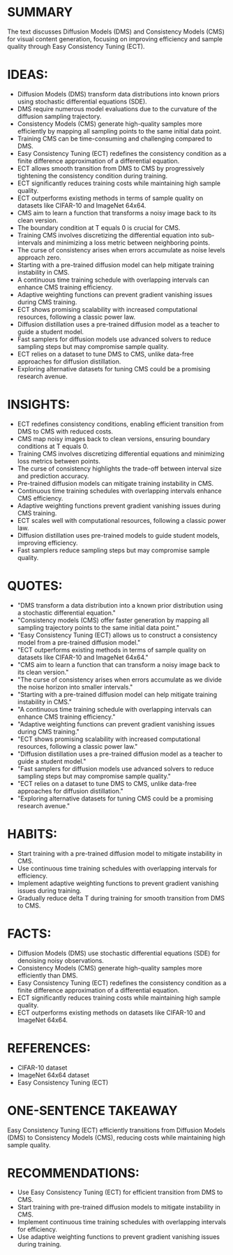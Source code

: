 # SUMMARY
The text discusses Diffusion Models (DMS) and Consistency Models (CMS) for visual content generation, focusing on improving efficiency and sample quality through Easy Consistency Tuning (ECT).

# IDEAS:
- Diffusion Models (DMS) transform data distributions into known priors using stochastic differential equations (SDE).
- DMS require numerous model evaluations due to the curvature of the diffusion sampling trajectory.
- Consistency Models (CMS) generate high-quality samples more efficiently by mapping all sampling points to the same initial data point.
- Training CMS can be time-consuming and challenging compared to DMS.
- Easy Consistency Tuning (ECT) redefines the consistency condition as a finite difference approximation of a differential equation.
- ECT allows smooth transition from DMS to CMS by progressively tightening the consistency condition during training.
- ECT significantly reduces training costs while maintaining high sample quality.
- ECT outperforms existing methods in terms of sample quality on datasets like CIFAR-10 and ImageNet 64x64.
- CMS aim to learn a function that transforms a noisy image back to its clean version.
- The boundary condition at T equals 0 is crucial for CMS.
- Training CMS involves discretizing the differential equation into sub-intervals and minimizing a loss metric between neighboring points.
- The curse of consistency arises when errors accumulate as noise levels approach zero.
- Starting with a pre-trained diffusion model can help mitigate training instability in CMS.
- A continuous time training schedule with overlapping intervals can enhance CMS training efficiency.
- Adaptive weighting functions can prevent gradient vanishing issues during CMS training.
- ECT shows promising scalability with increased computational resources, following a classic power law.
- Diffusion distillation uses a pre-trained diffusion model as a teacher to guide a student model.
- Fast samplers for diffusion models use advanced solvers to reduce sampling steps but may compromise sample quality.
- ECT relies on a dataset to tune DMS to CMS, unlike data-free approaches for diffusion distillation.
- Exploring alternative datasets for tuning CMS could be a promising research avenue.

# INSIGHTS:
- ECT redefines consistency conditions, enabling efficient transition from DMS to CMS with reduced costs.
- CMS map noisy images back to clean versions, ensuring boundary conditions at T equals 0.
- Training CMS involves discretizing differential equations and minimizing loss metrics between points.
- The curse of consistency highlights the trade-off between interval size and prediction accuracy.
- Pre-trained diffusion models can mitigate training instability in CMS.
- Continuous time training schedules with overlapping intervals enhance CMS efficiency.
- Adaptive weighting functions prevent gradient vanishing issues during CMS training.
- ECT scales well with computational resources, following a classic power law.
- Diffusion distillation uses pre-trained models to guide student models, improving efficiency.
- Fast samplers reduce sampling steps but may compromise sample quality.

# QUOTES:
- "DMS transform a data distribution into a known prior distribution using a stochastic differential equation."
- "Consistency models (CMS) offer faster generation by mapping all sampling trajectory points to the same initial data point."
- "Easy Consistency Tuning (ECT) allows us to construct a consistency model from a pre-trained diffusion model."
- "ECT outperforms existing methods in terms of sample quality on datasets like CIFAR-10 and ImageNet 64x64."
- "CMS aim to learn a function that can transform a noisy image back to its clean version."
- "The curse of consistency arises when errors accumulate as we divide the noise horizon into smaller intervals."
- "Starting with a pre-trained diffusion model can help mitigate training instability in CMS."
- "A continuous time training schedule with overlapping intervals can enhance CMS training efficiency."
- "Adaptive weighting functions can prevent gradient vanishing issues during CMS training."
- "ECT shows promising scalability with increased computational resources, following a classic power law."
- "Diffusion distillation uses a pre-trained diffusion model as a teacher to guide a student model."
- "Fast samplers for diffusion models use advanced solvers to reduce sampling steps but may compromise sample quality."
- "ECT relies on a dataset to tune DMS to CMS, unlike data-free approaches for diffusion distillation."
- "Exploring alternative datasets for tuning CMS could be a promising research avenue."

# HABITS:
- Start training with a pre-trained diffusion model to mitigate instability in CMS.
- Use continuous time training schedules with overlapping intervals for efficiency.
- Implement adaptive weighting functions to prevent gradient vanishing issues during training.
- Gradually reduce delta T during training for smooth transition from DMS to CMS.

# FACTS:
- Diffusion Models (DMS) use stochastic differential equations (SDE) for denoising noisy observations.
- Consistency Models (CMS) generate high-quality samples more efficiently than DMS.
- Easy Consistency Tuning (ECT) redefines the consistency condition as a finite difference approximation of a differential equation.
- ECT significantly reduces training costs while maintaining high sample quality.
- ECT outperforms existing methods on datasets like CIFAR-10 and ImageNet 64x64.

# REFERENCES:
- CIFAR-10 dataset
- ImageNet 64x64 dataset
- Easy Consistency Tuning (ECT)
  
# ONE-SENTENCE TAKEAWAY
Easy Consistency Tuning (ECT) efficiently transitions from Diffusion Models (DMS) to Consistency Models (CMS), reducing costs while maintaining high sample quality.

# RECOMMENDATIONS:
- Use Easy Consistency Tuning (ECT) for efficient transition from DMS to CMS.
- Start training with pre-trained diffusion models to mitigate instability in CMS.
- Implement continuous time training schedules with overlapping intervals for efficiency.
- Use adaptive weighting functions to prevent gradient vanishing issues during training.